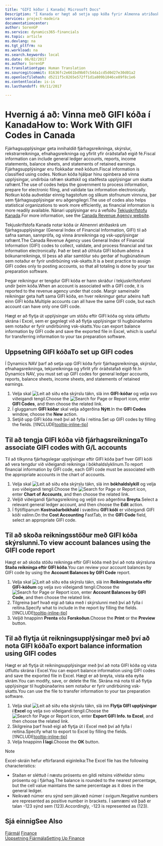 ```yaml
---
title: "GIFI kóðar í Kanada| Microsoft Docs"
Description: "Í Kanada er hægt að setja upp kóða fyrir Almenna atriðaskrá um fjárhagsupplýsingar (GIFI) og úthluta þeim til bókunarreikninga."
services: project-madeira
documentationcenter: 
author: SorenGP
ms.service: dynamics365-financials
ms.topic: article
ms.devlang: na
ms.tgt_pltfrm: na
ms.workload: na
ms.search.keywords: local
ms.date: 06/02/2017
ms.author: SorenGP
ms.translationtype: Human Translation
ms.sourcegitcommit: 81636fc2e661bd9b07c54da1cd5d0d27e30d01a2
ms.openlocfilehash: d5211f5c8265e572ff1d1a809b1046ce89f8c1e6
ms.contentlocale: is-is
ms.lasthandoff: 09/11/2017

---
```

# <a name="how-to-work-with-gifi-codes-in-canada"></a><span data-ttu-id="7d75c-103">Hvernig á að: Vinna með GIFI kóða í Kanada</span><span class="sxs-lookup"><span data-stu-id="7d75c-103">How to: Work With GIFI Codes in Canada</span></span>
<span data-ttu-id="7d75c-104">Fjárhagsupplýsingar geta innihaldið fjárhagsreikninga, skýrslur, rekstrarreikninga, efnahagsreikninga og yfirlit yfir óráðstafað eigið fé.</span><span class="sxs-lookup"><span data-stu-id="7d75c-104">Fiscal information can include general ledger accounts, reports, income statements, balance sheets, and statements of retained earnings.</span></span> <span data-ttu-id="7d75c-105">Fjárhagsupplýsingar eru flokkaðar með kóðum.</span><span class="sxs-lookup"><span data-stu-id="7d75c-105">Fiscal information is classified using codes.</span></span> <span data-ttu-id="7d75c-106">Notkun kóða hjálpar hinu opinbera að vinna upplýsingar, undirbúa rafræn skattskil og staðfesta upplýsingar um skatta rafrænt.</span><span class="sxs-lookup"><span data-stu-id="7d75c-106">The use of codes helps the government to process information, prepare for electronic filing, and validate tax information electronically.</span></span> <span data-ttu-id="7d75c-107">Notkun kóða auðveldar einnig hagstofum og slíkum stofnunum vinnuna, þar sem fjárhagsupplýsingar eru aðgengilegri.</span><span class="sxs-lookup"><span data-stu-id="7d75c-107">The use of codes also helps statistical organizations to work more efficiently, as financial information is more readily available.</span></span> <span data-ttu-id="7d75c-108">Nánari upplýsingar eru á vefsíðu [Tekjuskrifstofu Kanada](http://www.cra-arc.gc.ca/).</span><span class="sxs-lookup"><span data-stu-id="7d75c-108">For more information, see the [Canada Revenue Agency website](http://www.cra-arc.gc.ca/).</span></span>

<span data-ttu-id="7d75c-109">Tekjuskrifstofa Kanada notar kóða úr Almennri atriðaskrá um fjárhagsupplýsingar (General Index of Financial Information, GIFI) til að safna saman, sannprófa, og vinna ársreikninga og vsk-upplýsingar rafrænt.</span><span class="sxs-lookup"><span data-stu-id="7d75c-109">The Canada Revenue Agency uses General Index of Financial Information (GIFI) codes to collect, validate, and process financial and tax information electronically.</span></span> <span data-ttu-id="7d75c-110">Það er best að úthluta GIFI kóðum aðeins á bókunarreikninga, til þess að allar samtölur séu gerðar af hugbúnaðinum sem notaður er fyrir undirbúning vsk-skatts.</span><span class="sxs-lookup"><span data-stu-id="7d75c-110">It is a best practice to assign GIFI codes only to posting accounts, so that all totaling is done by your tax preparation software.</span></span>

<span data-ttu-id="7d75c-111">Þegar reikningur er tengdur GIFI kóða er hann skráður í tekjuskrifstofunni undir þeim kóða.</span><span class="sxs-lookup"><span data-stu-id="7d75c-111">When an account is associated with a GIFI code, it is reported to the revenue agency under that code.</span></span> <span data-ttu-id="7d75c-112">Margir sameinaðir reikningar geta haft sama GIFI kóða, en hver reikningur getur aðeins haft einn GIFI kóða.</span><span class="sxs-lookup"><span data-stu-id="7d75c-112">Multiple accounts can all have the same GIFI code, but each account can have only one GIFI code.</span></span>

<span data-ttu-id="7d75c-113">Hægt er að flytja út upplýsingar um stöðu eftir GIFI kóða og vista útfluttu skrána í Excel, sem er gagnlegt við að flytja upplýsingar til hugbúnaðarins sem notaður er fyrir undirbúning vsk-skatts.</span><span class="sxs-lookup"><span data-stu-id="7d75c-113">You can export balance information by GIFI code and save the exported file in Excel, which is useful for transferring information to your tax preparation software.</span></span>

## <a name="to-set-up-gifi-codes"></a><span data-ttu-id="7d75c-114">Uppsetning GIFI kóða</span><span class="sxs-lookup"><span data-stu-id="7d75c-114">To set up GIFI codes</span></span>
<span data-ttu-id="7d75c-115">Í Dynamics NAV þarf að setja upp GIFI kóða fyrir fjárhagsreikninga, skýrslur, efnahagsreikninga, tekjureikninga og yfirlit yfir óráðstafað eigið fé.</span><span class="sxs-lookup"><span data-stu-id="7d75c-115">In Dynamics NAV, you must set up GIFI codes for general ledger accounts, reports, balance sheets, income sheets, and statements of retained earnings.</span></span>

1. <span data-ttu-id="7d75c-116">Velja skal ![Leit að síðu eða skýrslu](media/ui-search/search_small.png "Leit að síðu eða skýrslu táknið") tákn, slá inn **GIFI-kóðar** og velja svo viðeigandi tengil.</span><span class="sxs-lookup"><span data-stu-id="7d75c-116">Choose the ![Search for Page or Report](media/ui-search/search_small.png "Search for Page or Report icon") icon, enter **GIFI Codes**, and then choose the related link.</span></span>
2. <span data-ttu-id="7d75c-117">Í glugganum **GIFI kóðar** skal velja aðgerðina **Nýtt**.</span><span class="sxs-lookup"><span data-stu-id="7d75c-117">In the **GIFI Codes** window, choose the **New** action.</span></span>
3. <span data-ttu-id="7d75c-118">Setjið upp GIFI kóða með því að fylla í reitina.</span><span class="sxs-lookup"><span data-stu-id="7d75c-118">Set up GIFI codes by filling the fields.</span></span> [!INCLUDE[tooltip-inline-tip](includes/tooltip-inline-tip_md.md)]

## <a name="to-associate-gifi-codes-with-gl-accounts"></a><span data-ttu-id="7d75c-119">Til að tengja GIFI kóða við fjárhagsreikninga</span><span class="sxs-lookup"><span data-stu-id="7d75c-119">To associate GIFI codes with G/L accounts</span></span>
<span data-ttu-id="7d75c-120">Til að tilkynna fjárhagslegar upplýsingar eftir GIFI kóða þarf hver GIFI kóði að vera tengdur við viðeigandi reikninga í bókhaldslyklinum.</span><span class="sxs-lookup"><span data-stu-id="7d75c-120">To report financial information by GIFI code, each GIFI code must be associated with the appropriate accounts in the chart of accounts.</span></span>

1. <span data-ttu-id="7d75c-121">Velja skal ![Leit að síðu eða skýrslu](media/ui-search/search_small.png "Leit að síðu eða skýrslu táknið") tákn, slá inn **bókhaldslykill** og velja svo viðeigandi tengil.</span><span class="sxs-lookup"><span data-stu-id="7d75c-121">Choose the ![Search for Page or Report](media/ui-search/search_small.png "Search for Page or Report icon") icon, enter **Chart of Accounts**, and then choose the related link.</span></span>
2. <span data-ttu-id="7d75c-122">Veljið viðeigandi fjárhagsreikning og veljið svo aðgerðina **Breyta**.</span><span class="sxs-lookup"><span data-stu-id="7d75c-122">Select a relevant general ledger account, and then choose the **Edit** action.</span></span>
3. <span data-ttu-id="7d75c-123">Í flýtiflipanum **Kostnaðarbókhald** í svæðinu **GIFI kóði** er viðeigandi GIFI kóði valinn.</span><span class="sxs-lookup"><span data-stu-id="7d75c-123">On the **Cost Accounting** FastTab, in the **GIFI Code** field, select an appropriate GIFI code.</span></span>

## <a name="to-view-account-balances-using-the-gifi-code-report"></a><span data-ttu-id="7d75c-124">Til að skoða reikningsstöður með GIFI kóða skýrslunni.</span><span class="sxs-lookup"><span data-stu-id="7d75c-124">To view account balances using the GIFI code report</span></span>
<span data-ttu-id="7d75c-125">Hægt er að skoða stöðu reikninga eftir GIFI kóða með því að nota skýrsluna **Staða reikninga eftir GIFI kóða**.</span><span class="sxs-lookup"><span data-stu-id="7d75c-125">You can review your account balances by GIFI code by using the **Account Balances by GIFI Code** report.</span></span>

1. <span data-ttu-id="7d75c-126">Velja skal ![Leit að síðu eða skýrslu](media/ui-search/search_small.png "Leit að síðu eða skýrslu táknið") tákn, slá inn **Reikningsstaða eftir GIFI-kóðum** og velja svo viðeigandi tengil.</span><span class="sxs-lookup"><span data-stu-id="7d75c-126">Choose the ![Search for Page or Report](media/ui-search/search_small.png "Search for Page or Report icon") icon, enter **Account Balances by GIFI Code**, and then choose the related link.</span></span>
2. <span data-ttu-id="7d75c-127">Tilgreina þarf hvað eigi að taka með í skýrslunni með því að fylla í reitina.</span><span class="sxs-lookup"><span data-stu-id="7d75c-127">Specify what to include in the report by filling the fields.</span></span> [!INCLUDE[tooltip-inline-tip](includes/tooltip-inline-tip_md.md)]
3. <span data-ttu-id="7d75c-128">Veljið hnappinn **Prenta** eða **Forskoðun**.</span><span class="sxs-lookup"><span data-stu-id="7d75c-128">Choose the **Print** or the **Preview** button.</span></span>

## <a name="to-export-balance-information-using-gifi-codes"></a><span data-ttu-id="7d75c-129">Til að flytja út reikningsupplýsingar með því að nota GIFI kóða</span><span class="sxs-lookup"><span data-stu-id="7d75c-129">To export balance information using GIFI codes</span></span>
<span data-ttu-id="7d75c-130">Hægt er að flytja út reikningsupplýsingar með því að nota GIFI kóða og vista útfluttu skrána í Excel.</span><span class="sxs-lookup"><span data-stu-id="7d75c-130">You can export balance information using GIFI codes and save the exported file in Excel.</span></span> <span data-ttu-id="7d75c-131">Hægt er að breyta, vista eða eyða skrám.</span><span class="sxs-lookup"><span data-stu-id="7d75c-131">You can modify, save, or delete the file.</span></span> <span data-ttu-id="7d75c-132">Skrána má nota til að flytja upplýsingar til hugbúnaðarins sem notaður er fyrir undirbúning vsk-skatts.</span><span class="sxs-lookup"><span data-stu-id="7d75c-132">You can use the file to transfer information to your tax preparation software.</span></span>

1. <span data-ttu-id="7d75c-133">Velja skal ![Leit að síðu eða skýrslu](media/ui-search/search_small.png "Leit að síðu eða skýrslu táknið") tákn, slá inn **Flytja GIFI upplýsingar í Excel** og velja svo viðeigandi tengil.</span><span class="sxs-lookup"><span data-stu-id="7d75c-133">Choose the ![Search for Page or Report](media/ui-search/search_small.png "Search for Page or Report icon") icon, enter **Export GIFI Info. to Excel**, and then choose the related link.</span></span>
2. <span data-ttu-id="7d75c-134">Skilgreina þarf hvað eigi að flytja út í Excel með því að fylla í reitina.</span><span class="sxs-lookup"><span data-stu-id="7d75c-134">Specify what to export to Excel by filling the fields.</span></span> [!INCLUDE[tooltip-inline-tip](includes/tooltip-inline-tip_md.md)]
3. <span data-ttu-id="7d75c-135">Velja hnappinn **Í lagi**.</span><span class="sxs-lookup"><span data-stu-id="7d75c-135">Choose the **OK** button.</span></span>

> [!NOTE]  
>   <span data-ttu-id="7d75c-136">Excel-skráin hefur eftirfarandi eiginleika:</span><span class="sxs-lookup"><span data-stu-id="7d75c-136">The Excel file has the following characteristics:</span></span>

* <span data-ttu-id="7d75c-137">Staðan er sléttuð í næstu prósentu en gildi reitsins viðheldur sömu prósentu og í fjárhag.</span><span class="sxs-lookup"><span data-stu-id="7d75c-137">The balance is rounded to the nearest percentage, but the cell value maintains the same percentage as it does in the general ledger.</span></span>
* <span data-ttu-id="7d75c-138">Neikvæð númer eru sýnd sem jákvæð númer í svigum.</span><span class="sxs-lookup"><span data-stu-id="7d75c-138">Negative numbers are represented as positive number in brackets.</span></span> <span data-ttu-id="7d75c-139">Í samræmi við það er talan -123 sýnd sem (123).</span><span class="sxs-lookup"><span data-stu-id="7d75c-139">Accordingly, -123 is represented as (123).</span></span>

## <a name="see-also"></a><span data-ttu-id="7d75c-140">Sjá einnig</span><span class="sxs-lookup"><span data-stu-id="7d75c-140">See Also</span></span>
<span data-ttu-id="7d75c-141">[Fjármál](finance.md) </span><span class="sxs-lookup"><span data-stu-id="7d75c-141">[Finance](finance.md) </span></span>  
[<span data-ttu-id="7d75c-142">Uppsetning Fjármála</span><span class="sxs-lookup"><span data-stu-id="7d75c-142">Setting Up Finance</span></span>](finance-setup-finance.md)

